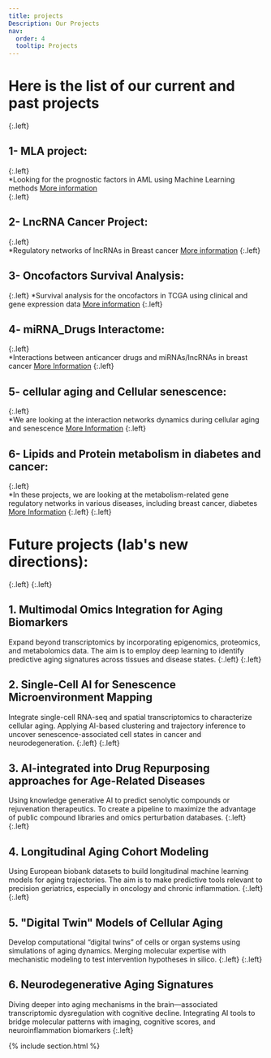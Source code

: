 ```yaml
---
title: projects
Description: Our Projects
nav:
  order: 4
  tooltip: Projects
---
```


# Here is the list of our current and past projects  


{:.left}  
## 1- MLA project:
{:.left}  
*Looking for the prognostic factors in AML using Machine Learning methods [More information](https://fallahi-bioinformatics-lab.github.io/Melanoma-Cancer-marker-prediction/)  
{:.left}
## 2- LncRNA Cancer Project:
{:.left}  
*Regulatory networks of lncRNAs in Breast cancer [More information](https://fallahi-bioinformatics-lab.github.io/LncRNAs_in_Cancer/)
{:.left} 
## 3- Oncofactors Survival Analysis:
{:.left} 
*Survival analysis for the oncofactors in TCGA using clinical and gene expression data [More information](https://fallahi-bioinformatics-lab.github.io/OncoFactors_SA/)
{:.left} 
## 4- miRNA_Drugs Interactome:
{:.left}  
*Interactions between anticancer drugs and miRNAs/lncRNAs in breast cancer [More Information](https://fallahi-bioinformatics-lab.github.io/miRNA_Drugs-Interactome/)
{:.left} 
## 5- cellular aging and Cellular senescence:
{:.left}  
*We are looking at the interaction networks dynamics during cellular aging and senescence [More Information](https://fallahi-bioinformatics-lab.github.io/Cellular-Aging/)
{:.left}
## 6- Lipids and Protein metabolism in diabetes and cancer:
{:.left}  
*In these projects, we are looking at the metabolism-related gene regulatory networks in various diseases, including breast cancer, diabetes [More Information](https://fallahi-bioinformatics-lab.github.io/Lipids-and-Protein-metabolism-in-diabetes-and-cancer/)
{:.left} 
{:.left}
# Future projects (lab's new directions):
{:.left}
{:.left}
## 1. Multimodal Omics Integration for Aging Biomarkers
Expand beyond transcriptomics by incorporating epigenomics, proteomics, and metabolomics data. The aim is to employ deep learning to identify predictive aging signatures across tissues and disease states.
{:.left}
{:.left}
## 2. Single-Cell AI for Senescence Microenvironment Mapping
Integrate single-cell RNA-seq and spatial transcriptomics to characterize cellular aging. Applying AI-based clustering and trajectory inference to uncover senescence-associated cell states in cancer and neurodegeneration.
{:.left}
{:.left}
## 3. AI-integrated into Drug Repurposing approaches for Age-Related Diseases
Using knowledge generative AI to predict senolytic compounds or rejuvenation therapeutics. To create a pipeline to maximize the advantage of public compound libraries and omics perturbation databases.
{:.left}
{:.left}
## 4. Longitudinal Aging Cohort Modeling
Using European biobank datasets to build longitudinal machine learning models for aging trajectories. The aim is to make predictive tools relevant to precision geriatrics, especially in oncology and chronic inflammation.
{:.left}
{:.left}
## 5. "Digital Twin" Models of Cellular Aging
Develop computational “digital twins” of cells or organ systems using simulations of aging dynamics. Merging molecular expertise with mechanistic modeling to test intervention hypotheses in silico.
{:.left}
{:.left}
## 6. Neurodegenerative Aging Signatures
Diving deeper into aging mechanisms in the brain—associated transcriptomic dysregulation with cognitive decline. Integrating AI tools to bridge molecular patterns with imaging, cognitive scores, and neuroinflammation biomarkers
{:.left}

{% include section.html %}

